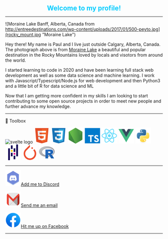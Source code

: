 <div>
<h2 style='color: #0CF; text-align: center; margin-bottom: 0; padding: 0;'>Welcome to my profile!</h2>
<hr />

![Moraine Lake Banff, Alberta, Canada from http://entreedestinations.com/wp-content/uploads/2017/01/500-peyto.jpg](rocky_mount.jpg "Moraine Lake")

<p>
Hey there! My name is Paul and I live just outside Calgary, Alberta, Canada. The photograph above is from <a href='https://www.banfflakelouise.com/moraine-lake'>Moraine Lake</a> a beautiful and popular destination in the Rocky Mountains loved by locals and visotors from around the world.
</p>

<p>
I started learning to code in 2020 and have been learning full stack web development as well as some data science and machine learning. I work with Javascript/Typescript/Node.js for web development and then Python3 and a little bit of R for data science and ML
</p>
<p>
Now that I am getting more confident in my skills I am looking to start contributing to some open source projects in order to meet new people and further advance my knowledge.
</p>

---

🧰 Toolbox

<img src="https://cdn.icon-icons.com/icons2/2107/PNG/512/file_type_svelte_icon_130137.png" alt="svelte logo" width="50" height="50" />

<img src="https://raw.githubusercontent.com/devicons/devicon/master/icons/html5/html5-original.svg" alt="HTML5 logo" width="50" height="50"/> 

<img src="https://raw.githubusercontent.com/devicons/devicon/master/icons/css3/css3-original.svg" alt="CSS Logo" width="50" height="50"/>

<img src="https://raw.githubusercontent.com/devicons/devicon/master/icons/nodejs/nodejs-original.svg" alt="Node Logo" width="50" height="50"/>

<img src="https://raw.githubusercontent.com/devicons/devicon/master/icons/typescript/typescript-original.svg" alt="Typescript Logo" width="50" height="50"/>

<img src="https://raw.githubusercontent.com/devicons/devicon/master/icons/react/react-original.svg" alt="React Logo" width="50" height="50"/>

<img src="https://raw.githubusercontent.com/devicons/devicon/master/icons/vuejs/vuejs-original.svg" alt="Vue Logo" width="50" height="50"/>

<img src="https://raw.githubusercontent.com/devicons/devicon/master/icons/python/python-original.svg" alt="Python Logo" width="50" height="50"/>

<img src="https://raw.githubusercontent.com/devicons/devicon/master/icons/pandas/pandas-original.svg" alt="Pandas Logo" width="50" height="50"/>

<img src="https://raw.githubusercontent.com/devicons/devicon/master/icons/pytorch/pytorch-original.svg" alt="Pytorch Logo" width="50" height="50"/>

<img src="https://raw.githubusercontent.com/devicons/devicon/master/icons/r/r-original.svg" alt="R Logo" width="50" height="50"/>

---
  


<a href='discordapp.com/users/1944'><img src="discord.png" alt="R Logo" width="50" height="50"/>Add me to Discord</a>

<a href='mailto:mathewp9876@gmail.com'><img src="gmail.png" alt="R Logo" width="50" height="50"/>Send me an email</a>

<a href='https://www.facebook.com/profile.php?id=100079822834565'><img src="fb.png" alt="R Logo" width="50" height="50"/>Hit me up on Facebook</a>

---
</div>
